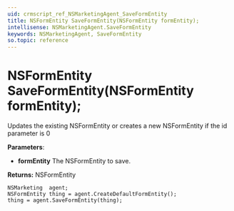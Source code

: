 ```yaml
---
uid: crmscript_ref_NSMarketingAgent_SaveFormEntity
title: NSFormEntity SaveFormEntity(NSFormEntity formEntity);
intellisense: NSMarketingAgent.SaveFormEntity
keywords: NSMarketingAgent, SaveFormEntity
so.topic: reference
---
```


# NSFormEntity SaveFormEntity(NSFormEntity formEntity);

Updates the existing NSFormEntity or creates a new NSFormEntity if the id parameter is 0

**Parameters**:
 - **formEntity** The NSFormEntity to save.

**Returns:** NSFormEntity

```crmscript
NSMarketing  agent;
NSFormEntity thing = agent.CreateDefaultFormEntity();
thing = agent.SaveFormEntity(thing);
```


